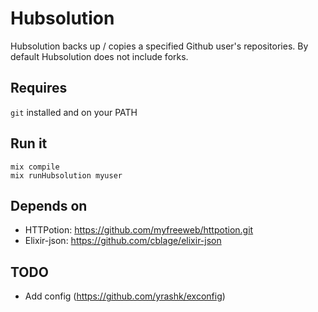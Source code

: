 # Hubsolution

Hubsolution backs up / copies a specified Github user's repositories.
By default Hubsolution does not include forks.


## Requires

`git` installed and on your PATH


## Run it

    mix compile
    mix runHubsolution myuser


## Depends on

- HTTPotion: https://github.com/myfreeweb/httpotion.git
- Elixir-json: https://github.com/cblage/elixir-json

## TODO

- Add config (https://github.com/yrashk/exconfig)

